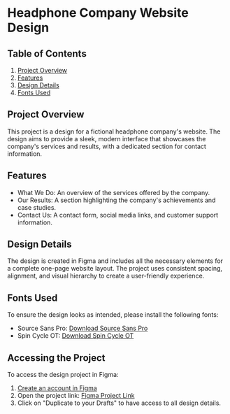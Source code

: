 # Headphone Company Website Design

## Table of Contents

1. [Project Overview](#project-overview)
2. [Features](#features)
3. [Design Details](#design-details)
4. [Fonts Used](#fonts-used)

## Project Overview

This project is a design for a fictional headphone company's website. The design aims to provide a sleek, modern interface that showcases the company's services and results, with a dedicated section for contact information.

## Features

- What We Do: An overview of the services offered by the company.
- Our Results: A section highlighting the company's achievements and case studies.
- Contact Us: A contact form, social media links, and customer support information.

## Design Details

The design is created in Figma and includes all the necessary elements for a complete one-page website layout. The project uses consistent spacing, alignment, and visual hierarchy to create a user-friendly experience.

## Fonts Used

To ensure the design looks as intended, please install the following fonts:

- Source Sans Pro: [Download Source Sans Pro](https://fonts.google.com/specimen/Source+Sans+Pro)
- Spin Cycle OT: [Download Spin Cycle OT](https://intranet.alxswe.com/rltoken/RPnDCYV6x5vdzD92KOhVIA)

## Accessing the Project

To access the design project in Figma:

1. [Create an account in Figma](https://www.figma.com/signup)
2. Open the project link: [Figma Project Link](https://www.figma.com/design/TwFqqWGYvNYvxZxhdWXv4H/Holberton-School---Headphone-company?node-id=0-1&t=y4Z7YhGHnMxrabZj-0)
3. Click on "Duplicate to your Drafts" to have access to all design details.
